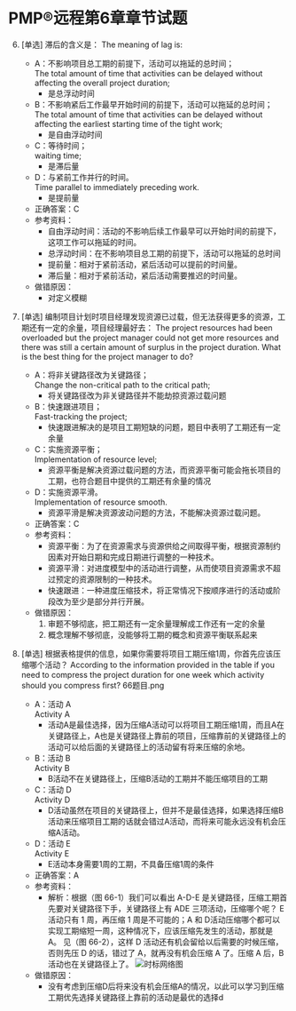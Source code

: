 # PMP®远程第6章章节试题

6. [单选] 滞后的含义是：
The meaning of lag is:
	- A：不影响项目总工期的前提下，活动可以拖延的总时间；  
The total amount of time that activities can be delayed without affecting the overall project duration;
		- 是总浮动时间
	- B：不影响紧后工作最早开始时间的前提下，活动可以拖延的总时间；  
The total amount of time that activities can be delayed without affecting the earliest starting time of the tight work;
		- 是自由浮动时间
	- C：等待时间；  
waiting time;
		- 是滞后量
	- D：与紧前工作并行的时间。  
Time parallel to immediately preceding work.
		- 是提前量
	- 正确答案：C
	- 参考资料：
		- 自由浮动时间：活动的不影响后续工作最早可以开始时间的前提下，这项工作可以拖延的时间。
		- 总浮动时间：在不影响项目总工期的前提下，活动可以拖延的总时间
		- 提前量：相对于紧前活动，紧后活动可以提前的时间量。
		- 滞后量：相对于紧前活动，紧后活动需要推迟的时间量。
	- 做错原因：
		- 对定义模糊

10. [单选] 编制项目计划时项目经理发现资源已过载，但无法获得更多的资源，工期还有一定的余量，项目经理最好去：
The project resources had been overloaded but the project manager could not get more resources and there was still a certain amount of surplus in the project duration. What is the best thing for the project manager to do?
	- A：将非关键路径改为关键路径；  
Change the non-critical path to the critical path;
		- 将关键路径改为非关键路径并不能劫掠资源过载问题
	- B：快速跟进项目；  
Fast-tracking the project;
		- 快速跟进解决的是项目工期短缺的问题，题目中表明了工期还有一定余量
	- C：实施资源平衡；  
Implementation of resource level;
		- 资源平衡是解决资源过载问题的方法，而资源平衡可能会拖长项目的工期，也符合题目中提供的工期还有余量的情况
	- D：实施资源平滑。  
Implementation of resource smooth.
		- 资源平滑是解决资源波动问题的方法，不能解决资源过载问题。
	- 正确答案：C
	- 参考资料：
		- 资源平衡：为了在资源需求与资源供给之间取得平衡，根据资源制约因素对开始日期和完成日期进行调整的一种技术。
		- 资源平滑：对进度模型中的活动进行调整，从而使项目资源需求不超过预定的资源限制的一种技术。
		- 快速跟进：一种进度压缩技术，将正常情况下按顺序进行的活动或阶段改为至少是部分并行开展。
	- 做错原因：
		1. 审题不够彻底，把工期还有一定余量理解成工作还有一定的余量
		2. 概念理解不够彻底，没能够将工期的概念和资源平衡联系起来

13. [单选] 根据表格提供的信息，如果你需要将项目工期压缩1周，你首先应该压缩哪个活动？
According to the information provided in the table if you need to compress the project duration for one week which activity should you compress first?
66题目.png
	- A：活动 A  
Activity A
		- 活动A是最佳选择，因为压缩A活动可以将项目工期压缩1周，而且A在关键路径上，A也是关键路径上靠前的项目，压缩靠前的关键路径上的活动可以给后面的关键路径上的活动留有将来压缩的余地。
	- B：活动 B  
Activity B
		- B活动不在关键路径上，压缩B活动的工期并不能压缩项目的工期
	- C：活动 D  
Activity D
		- D活动虽然在项目的关键路径上，但并不是最佳选择，如果选择压缩B活动来压缩项目工期的话就会错过A活动，而将来可能永远没有机会压缩A活动。
	- D：活动 E  
Activity E
		- E活动本身需要1周的工期，不具备压缩1周的条件
	- 正确答案：A
	- 参考资料：
		- 解析：根据（图 66-1）我们可以看出 A-D-E 是关键路径，压缩工期首先要对关键路径下手，关键路径上有 ADE 三项活动，压缩哪个呢？ E 活动只有 1 周，再压缩 1 周是不可能的；A 和 D活动压缩哪个都可以实现工期缩短一周，这种情况下，应该压缩先发生的活动，那就是 A。 见（图 66-2），这样 D 活动还有机会留给以后需要的时候压缩，否则先压 D 的话，错过了 A，就再没有机会压缩 A 了。压缩 A 后，B 活动也在关键路径上了。
		![时标网络图](img/img-1.png)
	- 做错原因：
		- 没有考虑到压缩D后将来没有机会压缩A的情况，以此可以学习到压缩工期优先选择关键路径上靠前的活动是最优的选择d